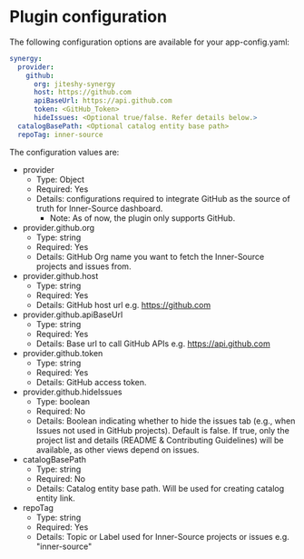 # Plugin configuration

The following configuration options are available for your app-config.yaml:

```yaml
synergy:
  provider:
    github:
      org: jiteshy-synergy
      host: https://github.com
      apiBaseUrl: https://api.github.com
      token: <GitHub_Token>
      hideIssues: <Optional true/false. Refer details below.>
  catalogBasePath: <Optional catalog entity base path>
  repoTag: inner-source
```

The configuration values are:

- provider
  - Type: Object
  - Required: Yes
  - Details: configurations required to integrate GitHub as the source of truth for Inner-Source dashboard.
    - Note: As of now, the plugin only supports GitHub.
- provider.github.org
  - Type: string
  - Required: Yes
  - Details: GitHub Org name you want to fetch the Inner-Source projects and issues from.
- provider.github.host
  - Type: string
  - Required: Yes
  - Details: GitHub host url e.g. https://github.com
- provider.github.apiBaseUrl
  - Type: string
  - Required: Yes
  - Details: Base url to call GitHub APIs e.g. https://api.github.com
- provider.github.token
  - Type: string
  - Required: Yes
  - Details: GitHub access token.
- provider.github.hideIssues
  - Type: boolean
  - Required: No
  - Details: Boolean indicating whether to hide the issues tab (e.g., when Issues not used in GitHub projects). Default is false. If true, only the project list and details (README & Contributing Guidelines) will be available, as other views depend on issues.
- catalogBasePath
  - Type: string
  - Required: No
  - Details: Catalog entity base path. Will be used for creating catalog entity link.
- repoTag
  - Type: string
  - Required: Yes
  - Details: Topic or Label used for Inner-Source projects or issues e.g. "inner-source"
